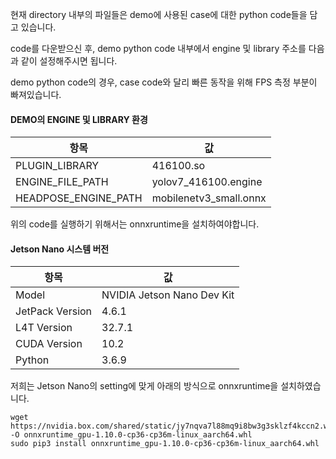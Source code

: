 현재 directory 내부의 파일들은 demo에 사용된 case에 대한 python code들을 담고 있습니다.

code를 다운받으신 후, demo python code 내부에서 engine 및 library 주소를 다음과 같이 설정해주시면 됩니다.

demo python code의 경우, case code와 달리 빠른 동작을 위해 FPS 측정 부분이 빠져있습니다.

#### DEMO의 ENGINE 및 LIBRARY 환경

| 항목                  | 값                       |
|-----------------------|--------------------------|
| PLUGIN_LIBRARY        | 416100.so                |
| ENGINE_FILE_PATH      | yolov7_416100.engine     |
| HEADPOSE_ENGINE_PATH  | mobilenetv3_small.onnx   |

위의 code를 실행하기 위해서는 onnxruntime을 설치하여야합니다.

#### Jetson Nano 시스템 버전

| 항목                | 값                          |
|---------------------|-----------------------------|
| Model               | NVIDIA Jetson Nano Dev Kit  |
| JetPack Version     | 4.6.1                        |
| L4T Version         | 32.7.1                       |
| CUDA Version        | 10.2                         |
| Python              | 3.6.9                        |

저희는 Jetson Nano의 setting에 맞게 아래의 방식으로 onnxruntime을 설치하였습니다.

```
wget https://nvidia.box.com/shared/static/jy7nqva7l88mq9i8bw3g3sklzf4kccn2.whl -O onnxruntime_gpu-1.10.0-cp36-cp36m-linux_aarch64.whl
sudo pip3 install onnxruntime_gpu-1.10.0-cp36-cp36m-linux_aarch64.whl

```
